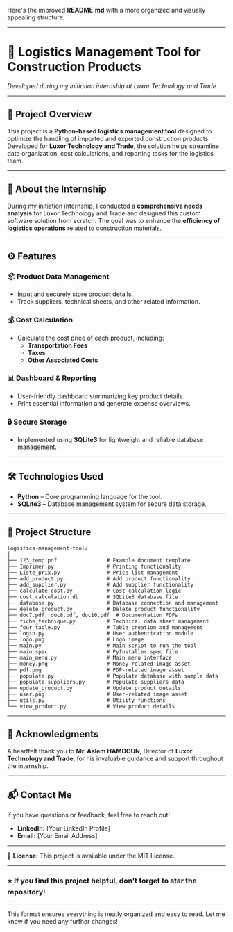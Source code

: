 Here's the improved **README.md** with a more organized and visually appealing structure:

---

# 🚀 **Logistics Management Tool for Construction Products**  
*Developed during my initiation internship at Luxor Technology and Trade*

---

## 📄 **Project Overview**

This project is a **Python-based logistics management tool** designed to optimize the handling of imported and exported construction products. Developed for **Luxor Technology and Trade**, the solution helps streamline data organization, cost calculations, and reporting tasks for the logistics team.

---

## 🏢 **About the Internship**

During my initiation internship, I conducted a **comprehensive needs analysis** for Luxor Technology and Trade and designed this custom software solution from scratch. The goal was to enhance the **efficiency of logistics operations** related to construction materials.

---

## ⚙️ **Features**

### 📦 **Product Data Management**  
- Input and securely store product details.  
- Track suppliers, technical sheets, and other related information.

### 💰 **Cost Calculation**  
- Calculate the cost price of each product, including:  
  - **Transportation Fees**  
  - **Taxes**  
  - **Other Associated Costs**

### 📊 **Dashboard & Reporting**  
- User-friendly dashboard summarizing key product details.  
- Print essential information and generate expense overviews.

### 🔒 **Secure Storage**  
- Implemented using **SQLite3** for lightweight and reliable database management.

---

## 🛠️ **Technologies Used**

- **Python** – Core programming language for the tool.  
- **SQLite3** – Database management system for secure data storage.

---

## 📂 **Project Structure**

```
logistics-management-tool/
│
├── 123_temp.pdf                # Example document template
├── Imprimer.py                 # Printing functionality
├── Liste_prix.py               # Price list management
├── add_product.py              # Add product functionality
├── add_supplier.py             # Add supplier functionality
├── calculate_cost.py           # Cost calculation logic
├── cost_calculation.db         # SQLite3 database file
├── database.py                 # Database connection and management
├── delete_product.py           # Delete product functionality
├── doc7.pdf, doc8.pdf, doc10.pdf  # Documentation PDFs
├── fiche_technique.py          # Technical data sheet management
├── four_table.py               # Table creation and management
├── login.py                    # User authentication module
├── logo.png                    # Logo image
├── main.py                     # Main script to run the tool
├── main.spec                   # PyInstaller spec file
├── main_menu.py                # Main menu interface
├── money.png                   # Money-related image asset
├── pdf.png                     # PDF-related image asset
├── populate.py                 # Populate database with sample data
├── populate_suppliers.py       # Populate suppliers data
├── update_product.py           # Update product details
├── user.png                    # User-related image asset
├── utils.py                    # Utility functions
└── view_product.py             # View product details
```

---

## 🙏 **Acknowledgments**

A heartfelt thank you to **Mr. Aslem HAMDOUN**, Director of **Luxor Technology and Trade**, for his invaluable guidance and support throughout the internship.

---

## 📬 **Contact Me**

If you have questions or feedback, feel free to reach out!  

- **LinkedIn:** [Your LinkedIn Profile]  
- **Email:** [Your Email Address]  

---

📝 **License:** This project is available under the MIT License.  

---

### ⭐ **If you find this project helpful, don't forget to star the repository!**

--- 

This format ensures everything is neatly organized and easy to read. Let me know if you need any further changes!
